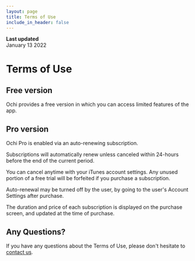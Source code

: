 ```yaml
---
layout: page
title: Terms of Use
include_in_header: false
---
```


**Last updated**  
January 13 2022

# Terms of Use
## Free version

Ochi provides a free version in which you can access limited features of the app.

## Pro version

Ochi Pro is enabled via an auto-renewing subscription.

Subscriptions will automatically renew unless canceled within 24-hours before the end of the current period. 

You can cancel anytime with your iTunes account settings. Any unused portion of a free trial will be forfeited if you purchase a subscription.

Auto-renewal may be turned off by the user, by going to the user's Account Settings after purchase.

The duration and price of each subscription is displayed on the purchase screen, and updated at the time of purchase.

## Any Questions?
If you have any questions about the Terms of Use, please don't hesitate to [contact us](mailto:ochi@michaeltigas.com.au).
